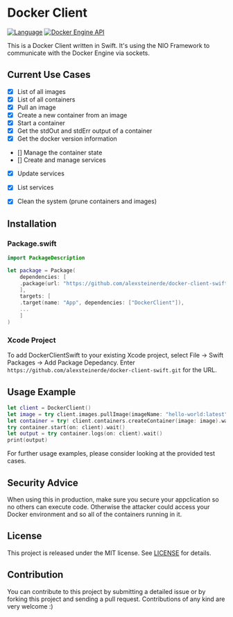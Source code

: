 # Docker Client
[![Language](https://img.shields.io/badge/Swift-5.4-brightgreen.svg)](http://swift.org)
[![Docker Engine API](https://img.shields.io/badge/Docker%20Engine%20API-%20%201.4.1-blue)](https://docs.docker.com/engine/api/v1.41/)

This is a Docker Client written in Swift. It's using the NIO Framework to communicate with the Docker Engine via sockets.

## Current Use Cases
- [x] List of all images
- [x] List of all containers
- [x] Pull an image
- [x] Create a new container from an image
- [x] Start a container
- [x] Get the stdOut and stdErr output of a container
- [x] Get the docker version information
- [] Manage the container state
- [] Create and manage services
- [x] Update services
- [x] List services
- [x] Clean the system (prune containers and images)


## Installation
### Package.swift 
```Swift
import PackageDescription

let package = Package(
    dependencies: [
    .package(url: "https://github.com/alexsteinerde/docker-client-swift.git", from: "0.1.0"),
    ],
    targets: [
    .target(name: "App", dependencies: ["DockerClient"]),
    ...
    ]
)
```

### Xcode Project
To add DockerClientSwift to your existing Xcode project, select File -> Swift Packages -> Add Package Depedancy. 
Enter `https://github.com/alexsteinerde/docker-client-swift.git` for the URL.

## Usage Example
```swift
let client = DockerClient()
let image = try client.images.pullImage(imageName: "hello-world:latest").wait()
let container = try! client.containers.createContainer(image: image).wait()
try container.start(on: client).wait()
let output = try container.logs(on: client).wait()
print(output)
```

For further usage examples, please consider looking at the provided test cases.

## Security Advice
When using this in production, make sure you secure your appclication so no others can execute code. Otherwise the attacker could access your Docker environment and so all of the containers running in it.

## License
This project is released under the MIT license. See [LICENSE](LICENSE) for details.

## Contribution
You can contribute to this project by submitting a detailed issue or by forking this project and sending a pull request. Contributions of any kind are very welcome :)

